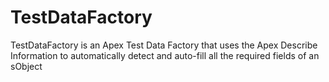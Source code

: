 # TestDataFactory
TestDataFactory is an Apex Test Data Factory that uses the Apex Describe Information to automatically detect and auto-fill all the required fields of an sObject
